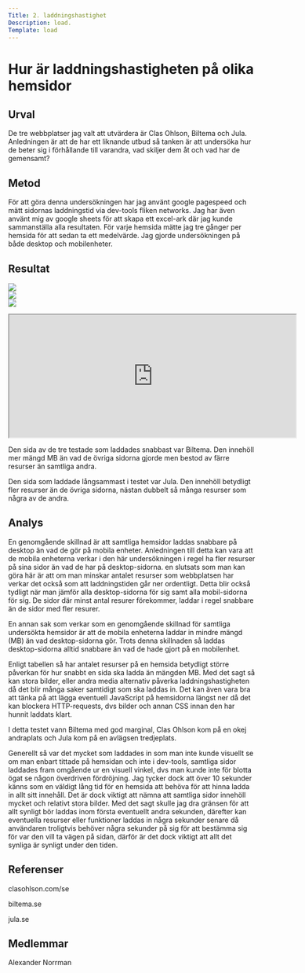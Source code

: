```yaml
---
Title: 2. laddningshastighet
Description: load.
Template: load
---
```


Hur är laddningshastigheten på olika hemsidor
=======================






Urval
-----------------------
De tre webbplatser jag valt att utvärdera är Clas Ohlson, Biltema och Jula. Anledningen är att de har ett liknande utbud
så tanken är att undersöka hur de beter sig i förhållande till varandra, vad skiljer dem åt och vad har de gemensamt?


Metod
-----------------------
För att göra denna undersökningen har jag använt google pagespeed och mätt sidornas laddningstid via dev-tools fliken networks.
Jag har även använt mig av google sheets för att skapa ett excel-ark där jag kunde sammanställa alla resultaten. För varje hemsida
mätte jag tre gånger per hemsida för att sedan ta ett medelvärde. Jag gjorde undersökningen på både desktop och mobilenheter. 


Resultat
-----------------------
<a href="https://www.clasohlson.com/se"><img class="flash-img" src="{{ base_url }}/../image/ch.jpg?h=300&w=500&crop-to-fit" aria-label="Bild på Clas Ohlson"></a><br>
<a href="https://www.biltema.se/"><img class="flash-img" src="{{ base_url }}/../image/bt.jpg?h=300&w=500&crop-to-fit" aria-label="Bild på Biltema"></a><br>
<a href="https://www.jula.se"><img class="flash-img" src="{{ base_url }}/../image/jula.jpg?h=300&w=500&crop-to-fit" aria-label="Bild på Jula"></a><br>

<div class="excel">
    <iframe src="https://docs.google.com/spreadsheets/d/e/2PACX-1vREcNNNnCCj_irKFcPDmjEFEhuvLZStozizftpQXOkVwABC4576FZBrD1BGeUNsOEOInzGcmtU59NeW/pubhtml?widget=true&amp;headers=false" height=250px width=585px title="myFrame"></iframe>
</div>

Den sida av de tre testade som laddades snabbast var Biltema. Den innehöll mer mängd MB än vad de övriga sidorna gjorde men bestod av färre resurser än samtliga andra.

Den sida som laddade långsammast i testet var Jula. Den innehöll betydligt fler resurser än de övriga sidorna, nästan dubbelt så många resurser
som några av de andra. 


Analys
-----------------------
En genomgående skillnad är att samtliga hemsidor laddas snabbare på desktop än vad de gör på mobila enheter. Anledningen till detta kan vara att
de mobila enheterna verkar i den här undersökningen i regel ha fler resurser på sina sidor än vad de har på desktop-sidorna. en slutsats som
man kan göra här är att om man minskar antalet resurser som webbplatsen har verkar det också som att laddningstiden går ner ordentligt. Detta blir också tydligt när man jämför alla desktop-sidorna för sig samt alla mobil-sidorna för sig. De sidor där minst antal resurer förekommer,  laddar i regel snabbare än de sidor med fler resurer. 

En annan sak som verkar som en genomgående skillnad för samtliga undersökta hemsidor är att de mobila enheterna laddar in mindre mängd (MB) än vad desktop-sidorna gör. Trots denna skillnaden så laddas desktop-sidorna alltid snabbare än vad de hade gjort på en mobilenhet. 

Enligt tabellen så har antalet resurser på en hemsida betydligt större påverkan för hur snabbt en sida ska ladda än mängden MB. Med det sagt
så kan stora bilder, eller andra media alternativ påverka laddningshastigheten då det blir många saker samtidigt som ska laddas in. Det kan även vara bra att tänka på att lägga eventuell JavaScript på hemsidorna längst ner då det kan blockera HTTP-requests, dvs bilder och annan CSS innan den har hunnit laddats klart. 

I detta testet vann Biltema med god marginal, Clas Ohlson kom på en okej andraplats och Jula kom på en avlägsen tredjeplats. 

Generellt så var det mycket som laddades in som man inte kunde visuellt se om man enbart tittade på hemsidan och inte i dev-tools, samtliga sidor laddades fram omgående ur en visuell vinkel, dvs man kunde inte för blotta ögat se någon överdriven fördröjning. Jag tycker dock att över 10 sekunder känns som en väldigt lång tid för en hemsida att behöva för att hinna ladda in allt sitt innehåll. Det är dock viktigt att nämna att samtliga sidor innehöll mycket och relativt stora bilder. Med det sagt skulle jag dra gränsen för att allt synligt bör laddas inom första eventuellt andra sekunden, därefter kan eventuella resurser eller funktioner laddas in några sekunder senare då användaren troligtvis behöver några sekunder på sig för att bestämma sig för var den vill ta vägen på sidan, därför är det dock viktigt att allt det synliga är synligt under den tiden. 



Referenser
-----------------------
clasohlson.com/se

biltema.se

jula.se

Medlemmar
-----------------------
Alexander Norrman